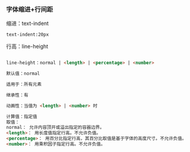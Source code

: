### 字体缩进+行间距

缩进：text-indent

```
text-indent:20px
```

行高：line-height

```html

line-height：normal | <length> | <percentage> | <number>

默认值：normal

适用于：所有元素

继承性：有

动画性：当值为 <length> | <number> 时

计算值：指定值
取值：
normal： 允许内容顶开或溢出指定的容器边界。 
<length>： 用长度值指定行高。不允许负值。 
<percentage>： 用百分比指定行高，其百分比取值是基于字体的高度尺寸。不允许负值。 
<number>： 用乘积因子指定行高。不允许负值。 
```

